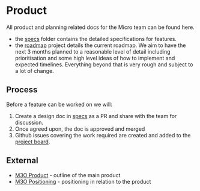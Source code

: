 # Product

All product and planning related docs for the Micro team can be found here. 

- the [specs](specs) folder contains the detailed specifications for features. 
- the [roadmap](https://github.com/m3o/development/projects/11) project details the current roadmap. We aim to have the next 3 months planned to a reasonable level of detail including prioritisation and some high level ideas of how to implement and expected timelines. Everything beyond that is very rough and subject to a lot of change.

## Process
Before a feature can be worked on we will:
1. Create a design doc in [specs](specs) as a PR and share with the team for discussion.
2. Once agreed upon, the doc is approved and merged
3. Github issues covering the work required are created and added to the [project board](https://github.com/m3o/development/projects/10).

## External

- [M3O Product](https://docs.google.com/document/d/1nUXE397sNeqyj6vcauxjt_lMYUISgMjVGc1m84v_BVY/edit) - outline of the main product
- [M3O Positioning](https://docs.google.com/document/d/1_7nZJgCZp71Q10fNC_4gjM4syN8lQML5HKr2hccYhDY/edit#) - positioning in relation to the product
